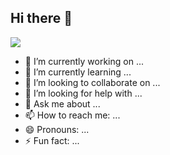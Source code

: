 ## Hi there 👋
<img src="https://capsule-render.vercel.app/api?type=wave&color=0:FF5733,100:900C3F&height=300&section=header&text=Welcome%20to%20My%20Project&fontSize=50" />

<!--
**HyominAn0401/HyominAn0401** is a ✨ _special_ ✨ repository because its `README.md` (this file) appears on your GitHub profile.

Here are some ideas to get you started:
-->

- 🔭 I’m currently working on ...
- 🌱 I’m currently learning ...
- 👯 I’m looking to collaborate on ...
- 🤔 I’m looking for help with ...
- 💬 Ask me about ...
- 📫 How to reach me: ...
- 😄 Pronouns: ...
- ⚡ Fun fact: ...

